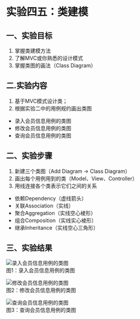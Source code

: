 # 实验四五：类建模
## 一、实验目标 
1. 掌握类建模方法
2. 了解MVC或你熟悉的设计模式
3. 掌握类图的画法（Class Diagram）

## 二.实验内容
 1. 基于MVC模式设计类；
 2. 根据实验二中的用例规约画出类图
 - 录入会员信息用例的类图
 - 修改会员信息用例的类图
 - 查询会员信息用例的类图
 
## 二、实验步骤
1. 新建三个类图（Add Diagram -> Class Diagram）
2. 画出每个用例用到的类（Model、View、Controller）
3. 用线连接各个类表示它们之间的关系
- 依赖Dependency（虚线箭头）
- 关联Association（实线）
- 聚合Aggregation（实线空心棱形）
- 组合Composition（实线实心棱形）
- 继承Inheritance（实线空心三角形）
    
## 三、实验结果
![录入会员信息用例的类图](https://raw.githubusercontent.com/wangqr122/uml-modeling-2020/master/students/1714080902122/Lab45_ClassDiagram1.jpg)  
图1：录入会员信息用例的类图

![修改会员信息用例的类图](https://raw.githubusercontent.com/wangqr122/uml-modeling-2020/master/students/1714080902122/Lab45_ClassDiagram2.jpg)  
图2：修改会员信息用例的类图

![查询会员信息用例的类图](https://raw.githubusercontent.com/wangqr122/uml-modeling-2020/master/students/1714080902122/Lab45_ClassDiagram3.jpg)  
图3：查询会员信息用例的类图
